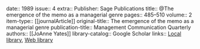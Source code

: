 date:: 1989
issue:: 4
extra:: Publisher: Sage Publications
title:: @The emergence of the memo as a managerial genre
pages:: 485–510
volume:: 2
item-type:: [[journalArticle]]
original-title:: The emergence of the memo as a managerial genre
publication-title:: Management Communication Quarterly
authors:: [[JoAnne Yates]]
library-catalog:: Google Scholar
links:: [Local library](zotero://select/library/items/P3KDFJJC), [Web library](https://www.zotero.org/users/6520516/items/P3KDFJJC)
